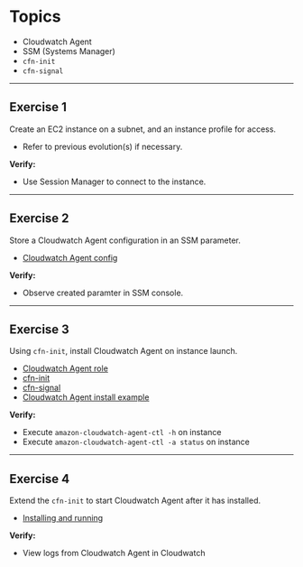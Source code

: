 # Topics
- Cloudwatch Agent
- SSM (Systems Manager)
- `cfn-init`
- `cfn-signal`

---

## Exercise 1 
Create an EC2 instance on a subnet, and an instance profile for access.
- Refer to previous evolution(s) if necessary. 

**Verify:** 
- Use Session Manager to connect to the instance.

---

## Exercise 2
Store a Cloudwatch Agent configuration in an SSM parameter.
- [Cloudwatch Agent config](https://docs.aws.amazon.com/AmazonCloudWatch/latest/monitoring/CloudWatch-Agent-Configuration-File-Details.html)

**Verify:**
- Observe created paramter in SSM console.

---

## Exercise 3
Using `cfn-init`, install Cloudwatch Agent on instance launch.
- [Cloudwatch Agent role](https://docs.aws.amazon.com/AmazonCloudWatch/latest/monitoring/create-iam-roles-for-cloudwatch-agent.html)
- [cfn-init](https://docs.aws.amazon.com/AWSCloudFormation/latest/UserGuide/cfn-init.html#w2ab1c33c42c29b9b2)
- [cfn-signal](https://docs.aws.amazon.com/AWSCloudFormation/latest/UserGuide/cfn-signal.html)
- [Cloudwatch Agent install example](https://github.com/awslabs/aws-cloudformation-templates/blob/master/aws/solutions/AmazonCloudWatchAgent/inline/amazon_linux.template)

**Verify:**
- Execute `amazon-cloudwatch-agent-ctl -h` on instance
- Execute `amazon-cloudwatch-agent-ctl -a status` on instance

---

## Exercise 4
Extend the `cfn-init` to start Cloudwatch Agent after it has installed.
- [Installing and running](https://docs.aws.amazon.com/AmazonCloudWatch/latest/monitoring/install-CloudWatch-Agent-commandline-fleet.html)

**Verify:**
- View logs from Cloudwatch Agent in Cloudwatch
